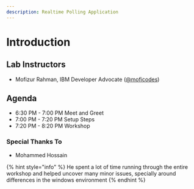 ```yaml
---
description: Realtime Polling Application
---
```


# Introduction

## Lab Instructors

* Mofizur Rahman, IBM Developer Advocate \([@moficodes](https://twitter.com/moficodes)\)

## Agenda

* 6:30 PM - 7:00 PM Meet and Greet
* 7:00 PM - 7:20 PM Setup Steps
* 7:20 PM - 8:20 PM Workshop

### Special Thanks To

* Mohammed Hossain 

{% hint style="info" %}
He spent a lot of time running through the entire workshop and helped uncover many minor issues, specially around differences in the windows environment
{% endhint %}

